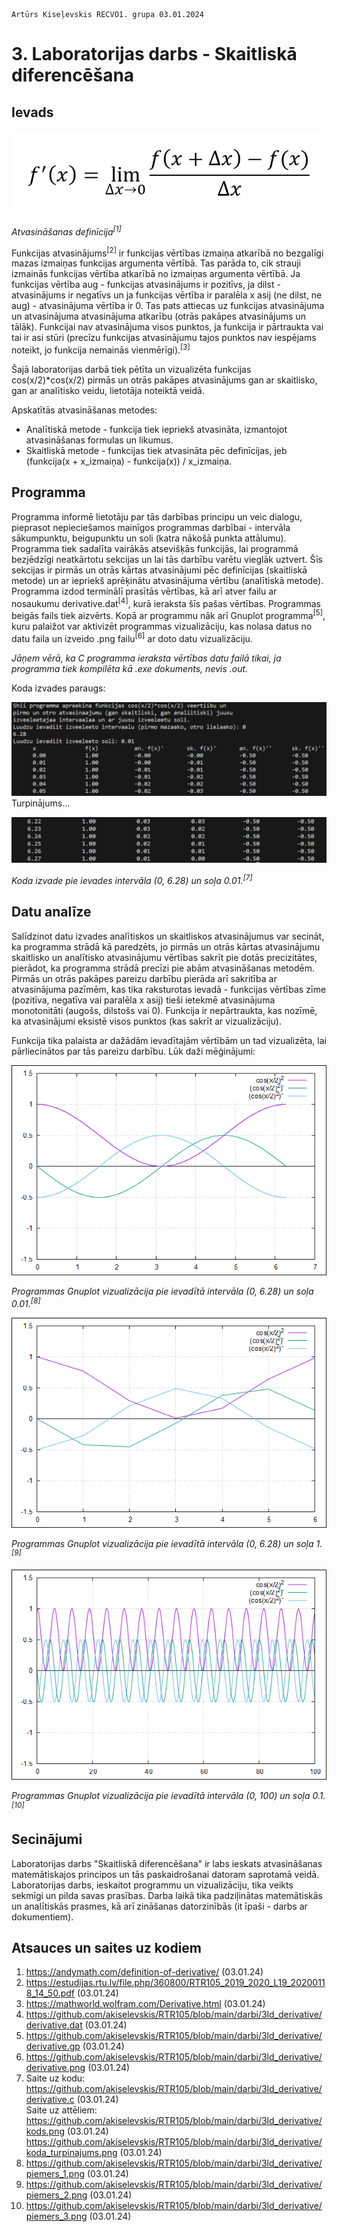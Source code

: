     Artūrs Kiseļevskis RECVO1. grupa 03.01.2024
# 3. Laboratorijas darbs - Skaitliskā diferencēšana
## Ievads

![Alt text](v65.jpg)

*Atvasināšanas definīcija<sup>[1]</sup>*

Funkcijas atvasinājums<sup>[2]</sup> ir funkcijas vērtības izmaiņa atkarībā no bezgalīgi mazas izmaiņas funkcijas argumenta vērtībā. Tas parāda to, cik strauji izmainās funkcijas vērtība atkarībā no izmaiņas argumenta vērtībā. Ja funkcijas vērtība aug - funkcijas atvasinājums ir pozitīvs, ja dilst - atvasinājums ir negatīvs un ja funkcijas vērtība ir paralēla x asij (ne dilst, ne aug) - atvasinājuma vērtība ir 0. Tas pats attiecas uz funkcijas atvasinājuma un atvasinājuma atvasinājuma atkarību (otrās pakāpes atvasinājums un tālāk). Funkcijai nav atvasinājuma visos punktos, ja funkcija ir pārtraukta vai tai ir asi stūri (precīzu funkcijas atvasinājumu tajos punktos nav iespējams noteikt, jo funkcija nemainās vienmērīgi).<sup>[3]</sup>

Šajā laboratorijas darbā tiek pētīta un vizualizēta funkcijas cos(x/2)*cos(x/2) pirmās un otrās pakāpes atvasinājums gan ar skaitlisko, gan ar analītisko veidu, lietotāja noteiktā veidā.

Apskatītās atvasināšanas metodes:
* Analītiskā metode - funkcija tiek iepriekš atvasināta, izmantojot atvasināšanas formulas un likumus.
* Skaitliskā metode - funkcijas tiek atvasināta pēc definīcijas, jeb (funkcija(x + x_izmaiņa) - funkcija(x)) / x_izmaiņa.


## Programma
Programma informē lietotāju par tās darbības principu un veic dialogu, pieprasot nepieciešamos mainīgos programmas darbībai - intervāla sākumpunktu, beigupunktu un soli (katra nākošā punkta attālumu). Programma tiek sadalīta vairākās atsevišķās funkcijās, lai programmā bezjēdzīgi neatkārtotu sekcijas un lai tās darbību varētu vieglāk uztvert. Šīs sekcijas ir pirmās un otrās kārtas atvasinājumi pēc definīcijas (skaitliskā metode) un ar iepriekš aprēķinātu atvasinājuma vērtību (analītiskā metode). Programma izdod terminālī prasītās vērtības, kā arī atver failu ar nosaukumu derivative.dat<sup>[4]</sup>, kurā ieraksta šīs pašas vērtības. Programmas beigās fails tiek aizvērts. Kopā ar programmu nāk arī Gnuplot programma<sup>[5]</sup>, kuru palaižot var aktivizēt programmas vizualizāciju, kas nolasa datus no datu faila un izveido .png failu<sup>[6]</sup> ar doto datu vizualizāciju.

*Jāņem vērā, ka C programma ieraksta vērtības datu failā tikai, ja programma tiek kompilēta kā .exe dokuments, nevis .out.*

Koda izvades paraugs:

![Alt text](kods.png)
Turpinājums...

![Alt text](koda_turpinajums.png)

*Koda izvade pie ievades intervāla (0, 6.28) un soļa 0.01.<sup>[7]</sup>*

## Datu analīze
Salīdzinot datu izvades analītiskos un skaitliskos atvasinājumus var secināt, ka programma strādā kā paredzēts, jo pirmās un otrās kārtas atvasinājumu skaitlisko un analītisko atvasinājumu vērtības sakrīt pie dotās precizitātes, pierādot, ka programma strādā precīzi pie abām atvasināšanas metodēm.
Pirmās un otrās pakāpes pareizu darbību pierāda arī sakritība ar atvasinājuma pazīmēm, kas tika raksturotas ievadā - funkcijas vērtības zīme (pozitīva, negatīva vai paralēla x asij) tieši ietekmē atvasinājuma monotonitāti (augošs, dilstošs vai 0). Funkcija ir nepārtraukta, kas nozīmē, ka atvasinājumi eksistē visos punktos (kas sakrīt ar vizualizāciju).

Funkcija tika palaista ar dažādām ievadītajām vērtībām un tad vizualizēta, lai pārliecinātos par tās pareizu darbību. Lūk daži mēģinājumi:

![Alt text](piemers_1.png)

*Programmas Gnuplot vizualizācija pie ievadītā intervāla (0, 6.28) un soļa 0.01.<sup>[8]</sup>*

![Alt text](piemers_2.png)

*Programmas Gnuplot vizualizācija pie ievadītā intervāla (0, 6.28) un soļa 1.<sup>[9]</sup>*

![Alt text](piemers_3.png)

*Programmas Gnuplot vizualizācija pie ievadītā intervāla (0, 100) un soļa 0.1.<sup>[10]</sup>*

## Secinājumi
Laboratorijas darbs "Skaitliskā diferencēšana" ir labs ieskats atvasināšanas matemātiskajos principos un tās paskaidrošanai datoram saprotamā veidā. Laboratorijas darbs, ieskaitot programmu un vizualizāciju, tika veikts sekmīgi un pilda savas prasības. Darba laikā tika padziļinātas matemātiskās un analītiskās prasmes, kā arī zināšanas datorzinībās (it īpaši - darbs ar dokumentiem). 

## Atsauces un saites uz kodiem
1. https://andymath.com/definition-of-derivative/ (03.01.24)
1. https://estudijas.rtu.lv/file.php/360800/RTR105_2019_2020_L19_20200118_14_50.pdf (03.01.24)
1. https://mathworld.wolfram.com/Derivative.html (03.01.24)
1. https://github.com/akiselevskis/RTR105/blob/main/darbi/3ld_derivative/derivative.dat (03.01.24)
1. https://github.com/akiselevskis/RTR105/blob/main/darbi/3ld_derivative/derivative.gp (03.01.24)
1. https://github.com/akiselevskis/RTR105/blob/main/darbi/3ld_derivative/derivative.png (03.01.24)
1. Saite uz kodu: https://github.com/akiselevskis/RTR105/blob/main/darbi/3ld_derivative/derivative.c (03.01.24) \
   Saite uz attēliem: https://github.com/akiselevskis/RTR105/blob/main/darbi/3ld_derivative/kods.png (03.01.24) \
   https://github.com/akiselevskis/RTR105/blob/main/darbi/3ld_derivative/koda_turpinajums.png (03.01.24)
1. https://github.com/akiselevskis/RTR105/blob/main/darbi/3ld_derivative/piemers_1.png (03.01.24)
1. https://github.com/akiselevskis/RTR105/blob/main/darbi/3ld_derivative/piemers_2.png (03.01.24)
1. https://github.com/akiselevskis/RTR105/blob/main/darbi/3ld_derivative/piemers_3.png (03.01.24)
